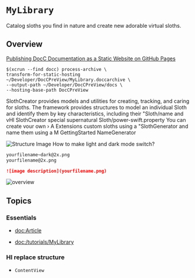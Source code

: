 # ``MyLibrary``

Catalog sloths you find in nature and create new adorable virtual sloths.

## Overview

[Publishing DocC Documentation as a Static Website on GitHub Pages](https://www.createwithswift.com/publishing-docc-documention-as-a-static-website-on-github-pages/)



```
$(xcrun --find docc) process-archive \
transform-for-static-hosting ~/Developer/DocCPreView/MyLibrary.doccarchive \
--output-path ~/Developer/DocCPreView/docs \
--hosting-base-path DocCPreView
```

SlothCreator provides models and utilities for creating, tracking, and caring for sloths. The framework provides structures to model an individual Sloth and identify them by key characteristics, including their "Sloth/name and vHl SlothCreator special supernatural Sloth/power-swift.property You can create vour own › A Extensions custom sloths using a "SlothGenerator and name them using a M GettingStarted NameGenerator 

![Structure Image](01-creating-section1.PNG)
How to make light and dark mode switch?



```markdown
yourfilename~dark@2x.png
yourfilename@2x.png

![image description](yourfilename.png)
```
![overview](overview.jpg)

## Topics

### Essentials

- <doc:Article>

- <doc:/tutorials/MyLibrary>

### HI replace structure

- ``ContentView``

